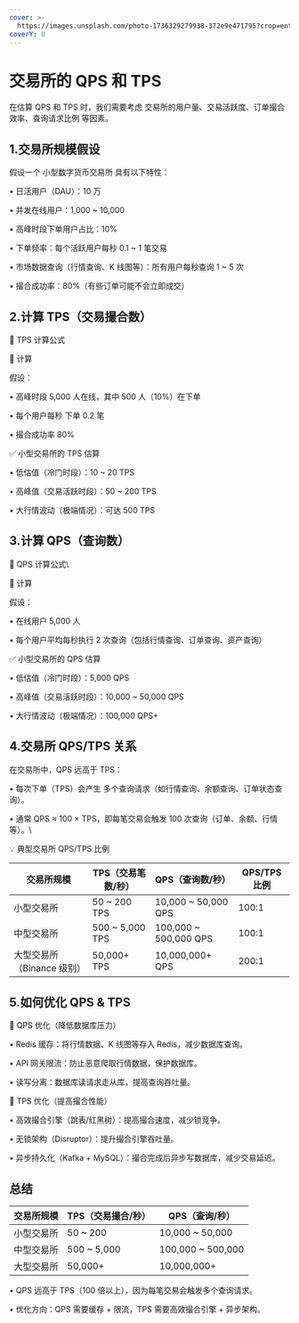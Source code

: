 ```yaml
---
cover: >-
  https://images.unsplash.com/photo-1736329279938-372e9e471795?crop=entropy&cs=srgb&fm=jpg&ixid=M3wxOTcwMjR8MHwxfHJhbmRvbXx8fHx8fHx8fDE3NDExMjExNTV8&ixlib=rb-4.0.3&q=85
coverY: 0
---
```


# 交易所的 QPS 和 TPS

在估算 QPS 和 TPS 时，我们需要考虑 交易所的用户量、交易活跃度、订单撮合效率、查询请求比例 等因素。

## 1.交易所规模假设

假设一个 小型数字货币交易所 具有以下特性：

• 日活用户（DAU）：10 万

• 并发在线用户：1,000 \~ 10,000

• 高峰时段下单用户占比：10%

• 下单频率：每个活跃用户每秒 0.1 \~ 1 笔交易

• 市场数据查询（行情查询、K 线图等）：所有用户每秒查询 1 \~ 5 次

• 撮合成功率：80%（有些订单可能不会立即成交）

## 2.计算 TPS（交易撮合数）

🔹 TPS 计算公式

🔢 计算

假设：

• 高峰时段 5,000 人在线，其中 500 人（10%）在下单

• 每个用户每秒 下单 0.2 笔

• 撮合成功率 80%



✅ 小型交易所的 TPS 估算

• 低估值（冷门时段）：10 \~ 20 TPS

• 高峰值（交易活跃时段）：50 \~ 200 TPS

• 大行情波动（极端情况）：可达 500 TPS

## 3.计算 QPS（查询数）

🔹 QPS 计算公式\


🔢 计算

假设：

• 在线用户 5,000 人

• 每个用户平均每秒执行 2 次查询（包括行情查询、订单查询、资产查询）

✅ 小型交易所的 QPS 估算

• 低估值（冷门时段）：5,000 QPS

• 高峰值（交易活跃时段）：10,000 \~ 50,000 QPS

• 大行情波动（极端情况）：100,000 QPS+

## 4.交易所 QPS/TPS 关系

在交易所中，QPS 远高于 TPS：

• 每次下单（TPS）会产生 多个查询请求（如行情查询、余额查询、订单状态查询）。

• 通常 QPS ≈ 100 × TPS，即每笔交易会触发 100 次查询（订单、余额、行情等）。\


💡 典型交易所 QPS/TPS 比例

| 交易所规模             | TPS（交易笔数/秒）      | QPS（查询数/秒）             | QPS/TPS 比例 |
| ----------------- | ---------------- | ---------------------- | ---------- |
| 小型交易所             | 50 \~ 200 TPS    | 10,000 \~ 50,000 QPS   | 100:1      |
| 中型交易所             | 500 \~ 5,000 TPS | 100,000 \~ 500,000 QPS | 100:1      |
| 大型交易所（Binance 级别） | 50,000+ TPS      | 10,000,000+ QPS        | 200:1      |

## 5.如何优化 QPS & TPS

🎯 QPS 优化（降低数据库压力）

• Redis 缓存：将行情数据、K 线图等存入 Redis，减少数据库查询。

• API 网关限流：防止恶意爬取行情数据，保护数据库。

• 读写分离：数据库读请求走从库，提高查询吞吐量。

🎯 TPS 优化（提高撮合性能）

• 高效撮合引擎（跳表/红黑树）：提高撮合速度，减少锁竞争。

• 无锁架构（Disruptor）：提升撮合引擎吞吐量。

• 异步持久化（Kafka + MySQL）：撮合完成后异步写数据库，减少交易延迟。

## 总结

| 交易所规模 | TPS（交易撮合/秒）  | QPS（查询/秒）          |
| ----- | ------------ | ------------------ |
| 小型交易所 | 50 \~ 200    | 10,000 \~ 50,000   |
| 中型交易所 | 500 \~ 5,000 | 100,000 \~ 500,000 |
| 大型交易所 | 50,000+      | 10,000,000+        |

• QPS 远高于 TPS（100 倍以上），因为每笔交易会触发多个查询请求。

• 优化方向：QPS 需要缓存 + 限流，TPS 需要高效撮合引擎 + 异步架构。

